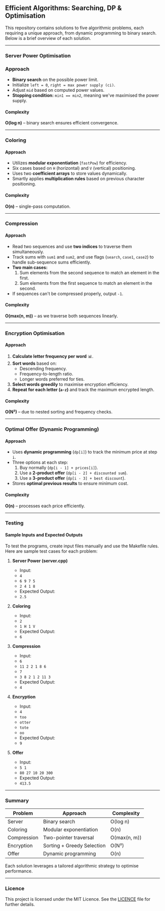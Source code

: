 ## Efficient Algorithms: Searching, DP & Optimisation

This repository contains solutions to five algorithmic problems, each requiring a unique approach, from dynamic programming to binary search. Below is a brief overview of each solution.

---

### Server Power Optimisation

### Approach
- **Binary search** on the possible power limit.
- Initialize `left = 0`, `right = max power supply (ci)`.
- Adjust `mid` based on computed power values.
- **Stopping condition:** `min1 == min2`, meaning we've maximised the power supply.

#### Complexity
**O(log n)** – binary search ensures efficient convergence.

---

### Coloring

#### Approach
- Utilizes **modular exponentiation** (`fastPow`) for efficiency.
- Six cases based on `H` (horizontal) and `V` (vertical) positioning.
- Uses two **coefficient arrays** to store values dynamically.
- Smartly applies **multiplication rules** based on previous character positioning.

#### Complexity
**O(n)** – single-pass computation.

---

### Compression

#### Approach
- Read two sequences and use **two indices** to traverse them simultaneously.
- Track sums with `sum1` and `sum2`, and use flags (`search`, `case1`, `case2`) to handle sub-sequence sums efficiently.
- **Two main cases:**
  1. Sum elements from the second sequence to match an element in the first.
  2. Sum elements from the first sequence to match an element in the second.
- If sequences can't be compressed properly, output `-1`.

#### Complexity
**O(max(n, m))** – as we traverse both sequences linearly.

---

### Encryption Optimisation

#### Approach
1. **Calculate letter frequency per word** 📊.
2. **Sort words** based on:
   - Descending frequency.
   - Frequency-to-length ratio.
   - Longer words preferred for ties.
3. **Select words greedily** to maximise encryption efficiency.
4. **Repeat for each letter (`a-z`)** and track the maximum encrypted length.

#### Complexity
**O(N²)** – due to nested sorting and frequency checks.

---

### Optimal Offer (Dynamic Programming)

#### Approach
- Uses **dynamic programming** (`dp[i]`) to track the minimum price at step `i`.
- Three options at each step:
  1. Buy normally (`dp[i - 1] + prices[i]`).
  2. Use a **2-product offer** (`dp[i - 2] + discounted sum`).
  3. Use a **3-product offer** (`dp[i - 3] + best discount`).
- Stores **optimal previous results** to ensure minimum cost.

#### Complexity
**O(n)** – processes each price efficiently.

---

### Testing

#### Sample Inputs and Expected Outputs
To test the programs, create input files manually and use the Makefile rules. Here are sample test cases for each problem:

1. **Server Power (server.cpp)**
   - Input:
   - `4`
   - `6 9 7 5`
   - `2 4 1 8`
   - Expected Output:
   - `2.5`

2. **Coloring**
   - Input:
   - `2`
   - `1 H 1 V`
   - Expected Output:
   - `6`

3. **Compression**
   - Input:
   - `6`
   - `11 2 2 1 8 6`
   - `7`
   - `3 8 2 1 2 11 3`
   - Expected Output:
   - `4`

4. **Encryption**
   - Input:
   - `4`
   - `too`
   - `otter`
   - `tote`
   - `oo`
   - Expected Output:
   - `9`

5. **Offer**
   - Input:
   - `5 1`
   - `80 27 10 20 300`
   - Expected Output:
   - `413.5`

---

### Summary

| Problem        | Approach                  | Complexity |
|---------------|--------------------------|------------|
| Server        | Binary search             | O(log n) |
| Coloring      | Modular exponentiation    | O(n) |
| Compression   | Two-pointer traversal     | O(max(n, m)) |
| Encryption    | Sorting + Greedy Selection | O(N²) |
| Offer         | Dynamic programming       | O(n) |

Each solution leverages a tailored algorithmic strategy to optimise performance.

---

### Licence

This project is licensed under the MIT Licence. See the [LICENCE](./LICENSE) file for further details.
